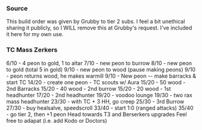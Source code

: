 ### Source
This build order was given by Grubby to tier 2 subs. I feel a bit unethical sharing it publicly, so
I WILL remove this at Grubby's request. I've included it here for my own use.

### TC Mass Zerkers
6/10 - 4 peon to gold, 1 to altar
7/10 - new peon to burrow
8/10 - new peon to gold (total 5 in gold)
9/10 - new peon to wood (pause making peons)
9/10 - peon returns wood, he makes warmill
9/10 - New peon -- make barracks & start TC
14/20 - create one peon - TC scouts w/ Aura
15/20 - 50 wood - 2nd Barracks
15/20 - 40 wood - 2nd burrow
15/20 - 20 wood - 1st headhunter
17/20 - 2nd headhunter
19/20 - voodoo lounge
19/30 - two rax mass headhunter
23/30 - with TC + 3 HH, go creep
25/30 - 3rd Burrow
27/30 - buy healsalve, speedscroll
33/40 - start 1:0 (ranged attacks)
35/40 - go tier 2, then +1 peon
Head towards T3 and Berserkers upgrades
Feel free to adapat (i.e. add Kodo or Doctors)